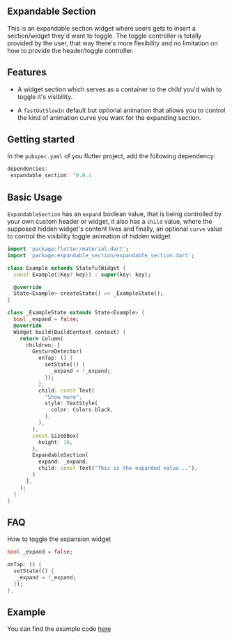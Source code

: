 ## Expandable Section

This is an expandable section widget where users gets to insert a section/widget they'd want to toggle. The toggle controller is totally provided by the user, that way there's more flexibility and no limitation on how to provide the header/toggle controller.

## Features

- A widget section which serves as a container to the child you'd wish to toggle it's visibility.

- A `fastOutSlowIn`  default but optional animation that allows you to control the kind of animation curve you want for the expanding section.

## Getting started

In the `pubspec.yaml` of you flutter project, add the following dependency:

```dart
dependencies:
 expandable_section: ^0.0.1
```

## Basic Usage

`ExpandableSection` has an `expand` boolean value, that is being controlled by your own custom header or widget, it also has a `child` value, where the supposed hidden widget's content lives and finally, an optional `curve` value to control the visibility toggle animation of hidden widget.

```dart
import 'package:flutter/material.dart';
import 'package:expandable_section/expandable_section.dart';

class Example extends StatefulWidget {
  const Example({Key? key}) : super(key: key);

  @override
  State<Example> createState() => _ExampleState();
}

class _ExampleState extends State<Example> {
  bool _expand = false;
  @override
  Widget build(BuildContext context) {
    return Column(
      children: [
        GestureDetector(
          onTap: () {
            setState(() {
              _expand = !_expand;
            });
          },
          child: const Text(
            "Show more",
            style: TextStyle(
              color: Colors.black,
            ),
          ),
        ),
        const SizedBox(
          height: 10,
        ),
        ExpandableSection(
          expand: _expand,
          child: const Text("This is the expanded value..."),
        )
      ],
    );
  }
}

```

## FAQ
How to toggle the expansion widget

```dart
bool _expand = false;

onTap: () {
  setState(() {
   _expand = !_expand;
  });
},


```

## Example
You can find the example code [here](https://github.com/gikwegbu/expandable_section/tree/main/example)